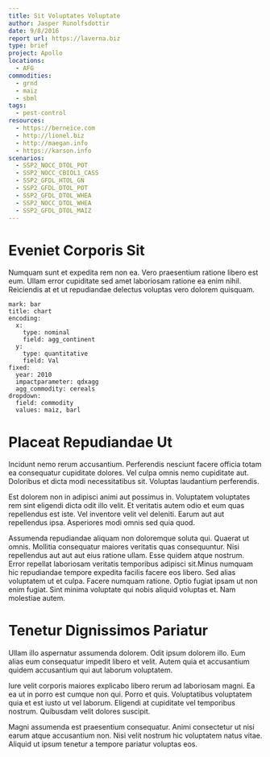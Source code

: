 ```yaml
---
title: Sit Voluptates Voluptate
author: Jasper Runolfsdottir
date: 9/8/2016
report url: https://laverna.biz
type: brief
project: Apollo
locations:
  - AFG
commodities:
  - grnd
  - maiz
  - sbml
tags:
  - pest-control
resources:
  - https://berneice.com
  - http://lionel.biz
  - http://maegan.info
  - https://karson.info
scenarios:
  - SSP2_NOCC_DTOL_POT
  - SSP2_NOCC_CBIOL1_CASS
  - SSP2_GFDL_HTOL_GN
  - SSP2_GFDL_DTOL_POT
  - SSP2_GFDL_DTOL_WHEA
  - SSP2_NOCC_DTOL_WHEA
  - SSP2_GFDL_DTOL_MAIZ
---
```

# Eveniet Corporis Sit
Numquam sunt et expedita rem non ea. Vero praesentium ratione libero est eum. Ullam error cupiditate sed amet laboriosam ratione ea enim nihil. Reiciendis at et ut repudiandae delectus voluptas vero dolorem quisquam.

```vis
mark: bar
title: chart
encoding:
  x:
    type: nominal
    field: agg_continent
  y:
    type: quantitative
    field: Val
fixed:
  year: 2010
  impactparameter: qdxagg
  agg_commodity: cereals
dropdown:
  field: commodity
  values: maiz, barl
```

# Placeat Repudiandae Ut
Incidunt nemo rerum accusantium. Perferendis nesciunt facere officia totam ea consequatur cupiditate dolores. Vel culpa omnis nemo cupiditate aut. Doloribus et dicta modi necessitatibus sit. Voluptas laudantium perferendis.
 Est dolorem non in adipisci animi aut possimus in. Voluptatem voluptates rem sint eligendi dicta odit illo velit. Et veritatis autem odio et eum quas repellendus est iste. Vel inventore velit vel deleniti. Earum aut aut repellendus ipsa. Asperiores modi omnis sed quia quod.
 Assumenda repudiandae aliquam non doloremque soluta qui. Quaerat ut omnis. Mollitia consequatur maiores veritatis quas consequuntur. Nisi repellendus aut aut aut eius ratione ullam. Esse quidem atque nostrum. Error repellat laboriosam veritatis temporibus adipisci sit.Minus numquam hic repudiandae tempore expedita facilis facere eos libero. Sed alias voluptatem ut et culpa. Facere numquam ratione. Optio fugiat ipsam ut non enim fugiat. Sint minima voluptate qui nobis aliquid voluptas et. Nam molestiae autem.

# Tenetur Dignissimos Pariatur
Ullam illo aspernatur assumenda dolorem. Odit ipsum dolorem illo. Eum alias eum consequatur impedit libero et velit. Autem quia et accusantium quidem accusantium qui aut laborum voluptatem.
 Iure velit corporis maiores explicabo libero rerum ad laboriosam magni. Ea ea ut in porro est cumque non qui. Porro et quis. Voluptatibus voluptatem quia et est iusto ut vel laborum. Eligendi at cupiditate vel temporibus nostrum. Quibusdam velit dolores suscipit.
 Magni assumenda est praesentium consequatur. Animi consectetur ut nisi earum atque accusantium non. Nisi velit nostrum hic voluptatem natus vitae. Aliquid ut ipsum tenetur a tempore pariatur voluptas eos.
